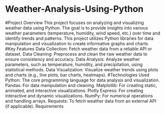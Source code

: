 # Weather-Analysis-Using-Python
#Project Overview
This project focuses on analyzing and visualizing weather data using Python. The goal is to provide insights into various weather parameters (temperature, humidity, wind speed, etc.) over time and identify trends and patterns. This project utilizes Python libraries for data manipulation and visualization to create informative graphs and charts.
#Key Features
Data Collection: Fetch weather data from a reliable API or dataset.
Data Cleaning: Preprocess and clean the raw weather data to ensure consistency and accuracy.
Data Analysis: Analyze weather parameters, such as temperature, humidity, and precipitation, using statistical methods.
Data Visualization: Visualize weather trends using plots and charts (e.g., line plots, bar charts, heatmaps).
#Technologies Used
Python: The core programming language for data analysis and visualization.
Pandas: For data manipulation and cleaning.
Matplotlib: For creating static, animated, and interactive visualizations.
Plotly Express: For creating interactive and dynamic visualizations.
NumPy: For numerical operations and handling arrays.
Requests: To fetch weather data from an external API (if applicable).
Requirements
